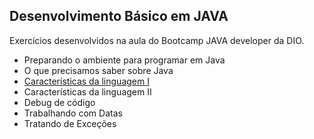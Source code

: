 ## Desenvolvimento Básico em JAVA

Exercícios desenvolvidos na aula do Bootcamp JAVA developer da DIO.

- Preparando o ambiente para programar em Java
- O que precisamos saber sobre Java
- [Características da linguagem I](./caracteristicas-da-linguagem)
- Características da linguagem II
- Debug de código
- Trabalhando com Datas
- Tratando de Exceções
